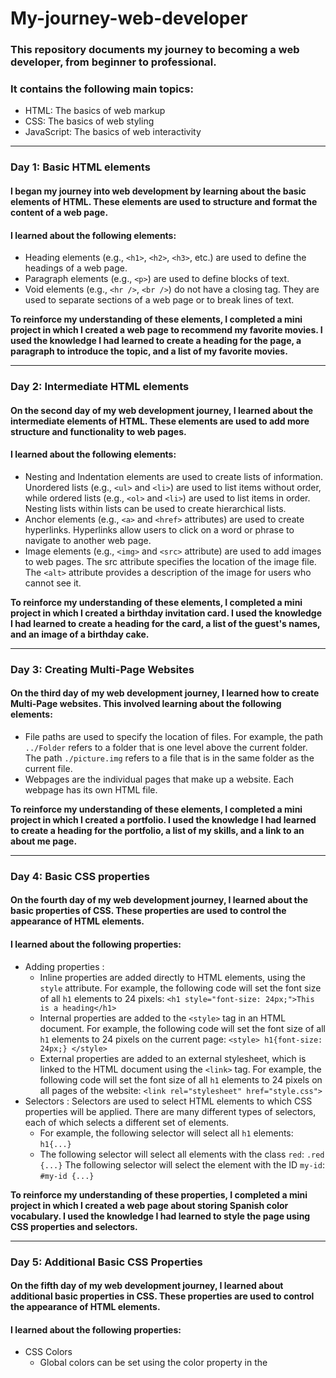 # My-journey-web-developer

### This repository documents my journey to becoming a web developer, from beginner to professional. 

### It contains the following main topics:
* HTML: The basics of web markup
* CSS: The basics of web styling
* JavaScript: The basics of web interactivity
<hr /> 

### Day 1: Basic HTML elements
#### I began my journey into web development by learning about the basic elements of HTML. These elements are used to structure and format the content of a web page.
#### I learned about the following elements:
* Heading elements (e.g., `<h1>`, `<h2>`, `<h3>`, etc.) are used to define the headings of a web page.
* Paragraph elements (e.g., `<p>`) are used to define blocks of text.
* Void elements (e.g., `<hr />`, `<br />`) do not have a closing tag. They are used to separate sections of a web page or to break lines of text.

**To reinforce my understanding of these elements, I completed a mini project in which I created a web page to recommend my favorite movies. I used the knowledge I had learned to create a heading for the page, a paragraph to introduce the topic, and a list of my favorite movies.**
<hr />

### Day 2: Intermediate HTML elements
#### On the second day of my web development journey, I learned about the intermediate elements of HTML. These elements are used to add more structure and functionality to web pages.
#### I learned about the following elements:
* Nesting and Indentation elements are used to create lists of information. Unordered lists (e.g., `<ul>` and `<li>`) are used to list items without order, while ordered lists (e.g., `<ol>` and `<li>`) are used to list items in order. Nesting lists within lists can be used to create hierarchical lists.
* Anchor elements (e.g., `<a>` and `<href>` attributes) are used to create hyperlinks. Hyperlinks allow users to click on a word or phrase to navigate to another web page.
* Image elements (e.g., `<img>` and `<src>` attribute) are used to add images to web pages. The src attribute specifies the location of the image file. The `<alt>` attribute provides a description of the image for users who cannot see it.

**To reinforce my understanding of these elements, I completed a mini project in which I created a birthday invitation card. I used the knowledge I had learned to create a heading for the card, a list of the guest's names, and an image of a birthday cake.**
<hr />

### Day 3: Creating Multi-Page Websites
#### On the third day of my web development journey, I learned how to create Multi-Page websites. This involved learning about the following elements:
* File paths are used to specify the location of files. For example, the path `../Folder` refers to a folder that is one level above the current folder. The path `./picture.img` refers to a file that is in the same folder as the current file.
* Webpages are the individual pages that make up a website. Each webpage has its own HTML file.

**To reinforce my understanding of these elements, I completed a mini project in which I created a portfolio. I used the knowledge I had learned to create a heading for the portfolio, a list of my skills, and a link to an about me page.**
<hr />

### Day 4: Basic CSS properties
#### On the fourth day of my web development journey, I learned about the basic properties of CSS. These properties are used to control the appearance of HTML elements.
#### I learned about the following properties:
* Adding properties : 
  * Inline properties are added directly to HTML elements, using the `style` attribute. For example, the following code will set the font size of all `h1` elements to 24 pixels: `<h1 style="font-size: 24px;">This is a heading</h1>`
  * Internal properties are added to the `<style>` tag in an HTML document. For example, the following code will set the font size of all `h1` elements to 24 pixels on the current page: `<style> h1{font-size: 24px;} </style>` 
  * External properties are added to an external stylesheet, which is linked to the HTML document using the `<link>` tag. For example, the following code will set the font size of all `h1` elements to 24 pixels on all pages of the website: `<link rel="stylesheet" href="style.css">`
* Selectors : Selectors are used to select HTML elements to which CSS properties will be applied. There are many different types of selectors, each of which selects a different set of elements.
  * For example, the following selector will select all `h1` elements: `h1{...}`
  * The following selector will select all elements with the class `red`: `.red {...}` 
     The following selector will select the element with the ID `my-id`: `#my-id {...}` 
     
**To reinforce my understanding of these properties, I completed a mini project in which I created a web page about storing Spanish color vocabulary. I used the knowledge I had learned to style the page using CSS properties and selectors.**
<hr />

### Day 5: Additional Basic CSS Properties
#### On the fifth day of my web development journey, I learned about additional basic properties in CSS. These properties are used to control the appearance of HTML elements.
#### I learned about the following properties:
* CSS Colors
  * Global colors can be set using the color property in the <style> tag. For example, the following code will set the default color of all text on the page to red: `<style> color: red; </style>` 
  * **Local colors** can be set using the `color` property on an individual element. For example, the following code will set the color of the `h1` element to blue:`<h1 style="color: blue;"> This is a heading</h1>`
* Font Properties
  * Font size can be set using the font-size property. For example, the following code will set the font size of all text on the page to 24 pixels: `<style> font-size: 24px; </style>` </li>
  * **Font family** can be set using the `font-family` property. For example, the following code will set the font family of all text on the page to Times New Roman: <style> `font-family: Times New Roman </style>`
* CSS Box Model 
  * The box model is a way of describing the layout of an HTML element. The box model consists of four parts: the width, height, border, and padding.
  * The `width` and `height` properties set the size of the element's content area. 
  * The `border` property sets the width and style of the element's border.
  * The `padding` property sets the amount of space between the element's content area and its border. 
  * The `margin` property sets the amount of space between the element and its surrounding elements. 
  * The `<div>` element is a generic container element that can be used to group other elements together.
* Mini project on Beginner additional CSS
  * I used the knowledge I had learned to create a web page to display memes. I used the `<div>` element to group the meme images together, and I used the border property to add a `border` around the images. I also used the `font-size` and `font-family` properties to change the appearance of the text on the page.
<hr />

### Day 6: Intermediate CSS Properties
#### On the sixth day of my web development journey, I learned about intermediate properties in CSS. These properties are used to control the layout of HTML elements.
#### I learned about the following properties:
* Cascade
  * `Padding` can be used to add space inside a text box to prevent the text from being too close to the box. The amount of space added is specified in pixels, ems, or other units. 
  * `Margin` can be used to create a space around the outside of a box. The amount of space added is specified in pixels, ems, or other units. 
* Combining Selectors
  * Combining selectors allows you to select multiple elements or groups of elements with a single selector. For example, the selector `h1, h2` will select all `h1` and `h2` elements.
  * Adjacent selectors are used to select elements that are adjacent to each other. For example, the selector `.box > p` will select all `p` elements that are immediately inside a `.box` element.
  * Child selectors are used to select elements that are children of a particular element. For example, the selector `.box li` will select all `li` elements that are children of a `.box` element.
  * Descendant selectors are used to select elements that are descendants of a particular element. For example, the selector `li.done` will select all `li` elements that have the class `"done"`. 
  * Combining selectors can be used to create complex selectors that select specific groups of elements. 
* Positioning
  * Positioning allows you to control the position of an element on the page. There are four types of positioning:
  * `Static` is the default positioning type. Elements with static positioning are positioned according to the normal flow of the page. 
  * `Relative` positioning allows you to move an element relative to its original position.
  * `Absolute` positioning allows you to move an element to any position on the page. 
  * `Fixed` positioning allows you to move an element to a fixed position on the page, regardless of the scroll position of the page. 
* Mini project on Intermediate CSS
  * I used the knowledge I had learned to create a web page to store national flags. I used the `<div>` element to group the flag images together, and I used the `position` property to position the images. I also used the `padding` and `margin` properties to control the spacing around the images. 
<hr />

### Day 7: Advanced CSS Properties
#### On the seventh day of my web development journey, I learned about advanced properties in CSS. These properties are used to create more complex and sophisticated layouts.
#### I learned about the following properties:
* Display
  * `Inline` and `inline-block` have similar behavior in that they will cause two elements to appear on the same line. `Inline` will display as a single line of text, while `inline-block` will display as a box with its own width and height. 
  * `Block` will display as a box, one per line, in row order. 
  * `None` will disable the display of an element.
* Float
  * `Float-right` will float an element to the right of its containing element. 
  * `Float-left` will float an element to the left of its containing element.. 
  * `'clear: both'` will clear all floats in the containing element. 
* Responsiveness
  * `Responsiveness` is a technique that allows a web page to adapt to different screen sizes and resolutions. 
  * `Media` queries are used to specify how a web page should be displayed at different screen sizes. 
  * `Flexbox` is a layout system that allows elements to be flexibly arranged in a single dimension. 
  * `Grid` is a layout system that allows elements to be flexibly arranged in two dimensions. 
  * `Bootstrap` is a CSS framework that provides a set of pre-defined styles and components that can be used to create responsive web pages. 
* Media Query
  * `@media` is used to call media queries. </li>
  * `min-width` specifies the minimum width of the screen at which the media query should be applied.ill work. 
  * `max-width` specifies the maximum width of the screen at which the media query should be applied. 
  * `Both min-width and max-width` can be used together to specify a range of screen sizes at which the media query should be applied.
* Mini project on Advanced CSS
  * I used the knowledge I had learned to create a blog page with articles that display on both computer and phone screens. 
<hr />

### Day 8: Flexbox in CSS
#### On the eighth day of my web development journey, I learned about flexbox in CSS. Flexbox is a layout system that allows elements to be flexibly arranged in a single dimension. This makes it a powerful tool for creating responsive web pages.
* Displays Flexbox
  * Flexbox is a display mode that can be used to make elements behave like a single, flexible container.
  * To use flexbox, you need to set the `display` property of the container element to `flex` or `inline-flex.`
* Flex Direction
  * The flex direction property specifies the direction in which flex items are laid out. 
  * The default flex direction is `row`, which means that flex items are laid out from left to right. 
  * To lay out flex items vertically, you can set the flex direction to `column`. 
* Mini project on Flexbox
  * I used the knowledge I had learned to create a web page about pricing. 
  *The page uses flexbox to arrange the pricing information in a responsive way. 
<hr />

### Day 9: Grid in CSS
#### On the ninth day of my web development journey, I learned about grid in CSS. Grid is a layout system that allows elements to be flexibly arranged in two dimensions. This makes it a powerful tool for creating complex and sophisticated layouts.
* Display Grid
  * Grid is a display mode that can be used to make elements behave like a single, flexible container.
  * To use grid, you need to set the `display` property of the container element to `grid`.
* Grid Sizing
  * The grid sizing properties specify the size of the grid columns and rows. 
  * The `grid-template-columns` property specifies the width of the grid columns. 
  * The `grid-template-rows` property specifies the height of the grid rows. 
  * You can also use the `grid-column-gap` and `grid-row-gap` properties to specify the gap between columns and rows.
* Grid Placement
  * The grid placement properties specify the position of elements within the grid.
  * The `grid-column` property specifies the column in which an element is placed.
  * The `grid-row` property specifies the row in which an element is placed.
  * You can also use the `grid-area` property to specify the area in which an element is placed.
* Mini project on Grid
  * I used the knowledge I had learned to create a web page about the work of Piet Mondrian.
  * The page uses grid to arrange the paintings in a visually appealing way.
<hr />

### Day 10: Bootstrap in CSS
#### On the tenth day of my web development journey, I learned about Bootstrap in CSS. Bootstrap is a CSS framework that provides a set of pre-defined styles and components that can be used to create responsive web pages.
* Bootstrap Intro
  * Bootstrap is a powerful tool that can help you to create beautiful and responsive web pages quickly and easily.
  * Bootstrap containers are a great way to create a responsive layout. You can use the `container-sm` class to create a container that will display correctly on small screens.
  * Bootstrap can be used with grid and flexbox to create even more complex layouts.
* Bootstrap Components
  * Bootstrap components are a great way to add functionality and style to your web pages.
  * Some of the most common Bootstrap components include nav bars, features, and buttons.
  * Bootstrap provides a variety of templates that you can use to get started with creating a Bootstrap web page.
* Mini project on Bootstrap
  * I used the knowledge I had learned to create a web page to promote the Tin Dog app.
  * The page uses Bootstrap components to create a visually appealing and responsive layout.
<hr />

### Day 11: Basic JavaScript Concepts
#### On the eleventh day of my web development journey, I learned about the basic concepts of JavaScript. JavaScript is a programming language that is used to add interactivity to web pages.
* Variables 
  * Variables are used to store data in JavaScript. 
  * To declare a variable in JavaScript, you use the `var` keyword. 
  * For example, the following code declares two variables, `a` and `b`: `var a = "3";` `var b = "8";`
  * You can assign the value of one variable to another variable using the `=` operator. 
  * For example, the following code assigns the value of `a` to `b`: `var a = "3";` `var b = a;` 
* Strings
  * Strings are used to represent text in JavaScript. 
  * You can create a string by enclosing text in double quotes (`"`). 
  * For example, the following code creates a string called `name`: `var name = "John Doe";` 
  * You can use the .slice() method to extract a substring from a string. 
  * For example, the following code extracts the first three characters from the string name: `var name = "John Doe";` `var firstThreeCharacters = name.slice(0, 3);` 
  * You can use the .length property to get the length of a string. 
  * For example, the following code gets the length of the string name: `var name = "John Doe";` `var lengthOfName = name.length;`
* Basic Arithmetic
  * You can use mathematical operators to perform arithmetic operations in JavaScript. 
  * For example, the following code adds two numbers together: `var a = 1;` `var b = 2;` `var sum = a + b;` 
  * You can also use mathematical operators to perform subtraction, multiplication, and division. 
* Functions
  * Functions are a way to group code together so that it can be reused. 
  * To create a function in JavaScript, you use the `function` keyword.
  * For example, the following code creates a function called `myFunction()`: `function myFunction() { // Code goes here }` 
  * You can call a function by using its name. 
  * For example, the following code calls the function `myFunction()`: `myFunction();` 
* Challenges: The following challenges were completed to practice the concepts learned:
  * Challenge 1: Write a function that calculates the number of days a person will live based on the average human lifespan of 90 years.
  * Challenge 2: Write a function that calculates the body mass index (BMI) of a person. 
<hr />

### Day 12: Intermediate JavaScript Concepts
#### On the twelfth day of my web development journey, I learned about the intermediate concepts of JavaScript. JavaScript is a programming language that is used to add interactivity to web pages.
* Random
  * Random is a function that can be used to generate a random number. 
  * The `Math.random()` function returns a number between 0 and 1. [Image of The `Math.random()` function] 
  * You can use the `Math.random()` function to generate random numbers for a variety of purposes, such as generating a random number for a game or creating a random password.
* If-Else
  * If-else statements are used to execute code based on a condition. 
  * The syntax for an if-else statement is as follows: `if (condition) { // Code to be executed if the condition is true}  else { // Code to be executed if the condition is false}` 
* Arrays
  * Arrays are used to store a collection of data. 
  * The syntax for creating an array is as follows: `var array = [1, 2, 3, 4, 5];` 
  * You can access the elements of an array by using their index. The index starts at 0. 
* While Loop
  * While loops are used to execute code repeatedly until a condition is met. 
  * The syntax for a while loop is as follows: `while (condition) { // Code to be executed repeatedly}` 
* For Loop
  * For loops are used to execute code repeatedly for a specific number of times. 
  * The syntax for a for loop is as follows: `for (var i = 0; i < 10; i++) {// Code to be executed repeatedly}` 
* Challenges : The following challenges were completed to practice the concepts learned:
  * Challenge 1: Write a program that uses the `Math.random()` function to generate a random number between 1 and 100.
  * Challenge 2: Write a program that uses an if-else statement to determine if a number is even or odd.
  * Challenge 3: Write a program that uses an array to store the names of your friends. Then, use a while loop to print the names of your friends one at a time. 
  * Challenge 4: Write a program that uses a while loop to print the numbers from 1 to 100. 
  * Challenge 5: Write a program that uses a for loop to calculate the Fibonacci sequence. 
<hr />

### Day 13: Document Object Model (DOM) in JavaScript
#### On the thirteenth day of my web development journey, I learned about the Document Object Model (DOM) in JavaScript. The DOM is a programming interface that allows JavaScript to interact with HTML and CSS elements.
* Adding JavaScript
  * JavaScript can be added to HTML using the `<script>` tag. The `<script>` tag should be placed at the bottom of the `<body>` tag.
  * JavaScript code is executed in a hierarchical order. If the order of execution is incorrect, errors may occur. 
* Document Object Model (DOM)
  * The DOM can be used to access and manipulate HTML and CSS elements. 
  * To access an HTML element, you can use the `document.querySelector()` method.
  * To change the content of an HTML element, you can use the `.innerHTML` property.
* Selecting HTML elements
  * To select all HTML elements with a particular class or ID, you can use the `document.querySelectorAll()` method.
  * To select a single HTML element, you can use the `document.querySelector()` method. 
* Manipulating and changing styles
  * change the style of an HTML element without changing the CSS, you can use the `.style` property. 
  * For example, to change the font size of an element, you would use the following code: `document.querySelector("element").style.fontSize = "16px";` 
* The Separation of Concerns
  * To avoid having to modify HTML code to add or remove CSS classes, you can use the `.classList` property.
  * For example, to add a CSS class to an element, you would use the following code: `document.querySelector("element").classList.add("my-class");`
* Text manipulating and text content property
  * To make text in HTML italic, you can use the `<em>` tag.
  * For example, to make the text "This is italic" italic, you would use the following code: `<p>This is italic <em>This is italic</em></p>`
* Manipulating HTML element attributes
  * To change the href attribute of an HTML anchor element, you can use the `.setAttribute()` method.
  * For example, to change the href attribute of an element with the ID "my-link" to "https://www.example.com", you would use the following code: `document.querySelector("#my-link").setAttribute("href", "https://www.example.com");` 
<hr />

### Day 14: Dice Game Project
#### On the fourteenth day of my web development journey, I used the knowledge I had learned from the basic, intermediate, and DOM JavaScript topics to create a dice game project.
* The game is a simple dice game that uses the `Math.random()` function to generate random numbers for the dice rolls. The player rolls the dice by refreshing the HTML file. The player with the higher number wins the round. If the dice rolls are tied, the game is a draw.
* The project uses the following JavaScript concepts: 
  * Basic JavaScript concepts: variables, strings, arithmetic operators, functions, and if-else statements. 
  * Intermediate JavaScript concepts: arrays and loops. 
  * DOM concepts: accessing HTML elements, manipulating HTML elements, and changing HTML element styles. 
<hr />

### Day 15: Advanced Document Object Model (DOM) in JavaScript
#### On the fifteenth day of my web development journey, I learned about the advanced Document Object Model (DOM) in JavaScript.
* Passing Functions
  * Functions can be passed as arguments to other functions.
  * For example, the following code defines two functions, `add()` and `subtract()`, and a third function, `calculator()`, that uses `add()` and `subtract()`. 
* Objects in JavaScript
  * Objects can be used to store data in a single variable.
  * For example, the following code defines an object called `houseKeeper1` that stores three properties: `yearsOfExperience`, `name`, and `cleaningRepertoire`. 
  * Objects can also be created using functions. 
  * Objects can be cleared using the .clear() method. 
* Mini Project on Advanced DOM
  * I used the knowledge I had learned about advanced DOM to create a web page that plays drum sounds when a key is pressed on the keyboard. 
<hr />

### Day 16: Capstone Portfolio Project
#### On the sixteenth day of my web development journey, I completed the Capstone Portfolio Project.
* The project required me to use all of the knowledge I had learned about HTML and CSS to create a portfolio website for myself.
<hr />

### Day 17: Introduction to jQuery
#### On the seventeenth day of my web development journey, I learned about jQuery, a JavaScript library that makes it easier to interact with HTML elements.
* Introduction to jQuery
  * jQuery uses the `<span class="math-inline">\` symbol to select HTML elements. (This is a more concise and efficient way to select elements than using the `document` object. **Selecting Elements** ) The `()` function is used to select elements by their selector.* 
  * Once an element has been selected, it can be manipulated using jQuery methods.
* Manipulating Styles
  * jQuery provides a number of methods for manipulating the styles of HTML elements.
  * For example, the following code adds the `red` class to the element with the id of my-element: `$("my-element").addClass("red");`
* Manipulating Text
  * jQuery provides a number of methods for manipulating the text of HTML elements.
  * For example, the following code changes the font size of the element with the `id` of `my-element` to 16px: `$("my-element").css("font-size", "16px");`
<hr />

### Day 18: Additional jQuery Concepts
#### On the eighteenth day of my web development journey, I learned about additional jQuery concepts.
* Manipulating Attributes
  * jQuery provides methods for manipulating the attributes of HTML elements.
  * For example, the following code changes the href attribute of the element with the id of `my-element` to `https://www.example.com`: `$("my-element").attr("href", "https://www.example.com");`
* Adding Event Listeners
  * jQuery provides methods for adding event listeners to HTML elements.
  * An event listener is a function that is called when a particular event occurs.
  * For example, the following code adds a click event listener to the element with the id of `my-element`: `$("my-element").on("click", function() { // Do something when the element is clicked. });`
* Adding and Removing Elements
  * jQuery provides methods for adding and removing HTML elements.
  * For example, the following code adds an element with the text "New element" before the element with the id of `my-element`: `$("my-element").before("<p>New element</p>");`
  * The following code removes the element with the id of `my-element`: `$("my-element").remove();`
* Animation
  * jQuery provides methods for animating HTML elements.
  * For example, the following code animates the element with the id of my-element to slide down: `$("my-element").slideDown();`
<hr />

### Day 19: Simon Games Project
#### On the nineteenth day of my web development journey, I completed the Simon Games project.
The project required me to use all of the knowledge I had learned about jQuery to create a Simon game.
The game works as follows:
1. The game starts by playing a sequence of colors.
2. The player must then repeat the sequence by clicking on the corresponding buttons.
3. If the player clicks on the correct buttons, the game continues to the next sequence.
4. If the player clicks on the wrong buttons, the game ends.
The game is played on a grid of four buttons, each with a different color. The colors are red, green, blue, and yellow.
The game code uses the following jQuery concepts:
 * Selecting elements: The `$(selector)` function is used to select elements by their selector.
 * Adding event listeners: The `on()` method is used to add event listeners to elements.
 * Manipulating styles: The `css()` method is used to manipulate the styles of elements.
I am pleased with the results of the project. I was able to create a functional and engaging game using the knowledge I had learned. I am looking forward to continuing to use my web development skills to create more projects in the future.
<hr />

### Day 20: Additional Node.js Concepts
#### On the twentieth day of my web development journey, I learned about additional Node.js concepts.
* Using Node
   * Node.js is a runtime environment that allows JavaScript to be executed outside of a web browser.
* Native Modules
   * Node.js provides native modules that allow JavaScript to interact with the operating system.
   * The `fs` module allows JavaScript to read and write files.
   * The `writeFile()` method is used to write a file.
   * The `readFile()` method is used to read a file.
* NPM
   * Node Package Manager (npm) is a package manager that allows JavaScript developers to install and manage third-party modules.
   * The npm i (package) command is used to install a module.
* QR Code Project
   * I used the knowledge I learned about Node.js to create a QR code generator program.
   * The program generates a QR code with the specified text.
   * The program uses the fs module to write the QR code to a file.
   * The program uses the qrcode module to generate the QR code.
I learned a lot about Node.js in this lesson. I learned how to use Node.js to read and write files, install modules, and generate QR codes. I am excited to use these new skills in my future web development projects.
<hr />

### Day 21: Additional Express.js Concepts
#### On the twenty-first day of my web development journey, I learned about additional Express.js concepts.
* Express Server
    * Express is a web application framework for Node.js.
    * It provides a number of features that make it easy to create web applications, including routing, middleware, and template engines.
    * To create an Express server, you must first require the Express module. `const express = require("express");`
    * Next, you must create a new Express application. `const app = express();`
    * Finally, you must listen for HTTP requests on a specified port. `app.listen(3000);`
* HTTP Requests
    * HTTP requests are the way that data is sent between web browsers and web servers.
    * There are five types of HTTP requests:
       * `GET`: Used to retrieve data from a server.
       * `POST`: Used to send data to a server.
       * `PUT`: Used to update data on a server.
       * `PATCH`: Used to update a specific part of data on a server.
       * `DELETE`: Used to delete data from a server.
* Postman
    * Postman is a popular API testing tool that allows you to send and receive HTTP requests.
    * To use Postman, you must first create a new request.
    * Next, you must specify the type of request you want to send.
    * Finally, you must specify the URL of the server you want to send the request to.
* Middleware
    * Middleware is a function that is executed before or after an HTTP request is processed.
    * Middleware can be used to perform a variety of tasks, such as authentication, logging, and error handling.
    * To use middleware in Express, you must first create a middleware function.
    * Next, you must add the middleware function to your Express application.
* Custom Middleware
    * Custom middleware can be used to perform tasks that are not supported by the built-in middleware that is provided by Express.
    * To create custom middleware, you must first create a middleware function.
    * Next, you must add the middleware function to your Express application.
* Secrets Project
    * In this project, I created a program that uses middleware to check for a secret code.
    * If the user enters the correct code, they are allowed to access the program.
    * If the user enters the incorrect code, they are not allowed to access the program.
I learned a lot about Express.js in this lesson. I learned how to create an Express server, send and receive HTTP requests, and use middleware. I am excited to use these new skills in my future web development projects.
<hr />

### Day 22: Additional Embedded JavaScript Templates (EJS) Concepts
#### On the twenty-second day of my web development journey, I learned about additional Embedded JavaScript Templates (EJS) concepts.
* EJs
   * EJS is a template engine that allows you to embed JavaScript code in your HTML templates.
   * EJS templates are similar to HTML templates, but they offer some additional features that make it easier to write JavaScript code.
* EJs Tags
   * EJS tags are used to control how the template is rendered.
   * The following are some of the most common EJS tags:
      * `<%= %>` - Used to output text or JavaScript expressions.
      * `<% %>` - Used to define conditional logic.
      * `<%- %>` - Used to output JavaScript variables.
      * `<%- include() %>` - Used to include another EJS file.
* Passing Data
   * You can pass data from JavaScript to EJS templates using the `data` object.
   * You can also use the `include()` tag to pass data to another EJS template.
* EJs Partials
   * EJS partials are reusable chunks of code that can be included in other templates.
   * Partials are a great way to reduce code duplication and improve readability.
   * To create an EJS partial, simply create a file with the `.ejs` extension.
   * To include a partial, use the `include()` tag.
* Band Generator Project
   * In this project, I used EJS to create a program that generates random band names.
   * The program prompts the user to enter a genre of music.
   *The program then generates a random band name from a list of names associated with the specified genre.
I learned a lot about EJS in this lesson. I learned how to use EJS tags, pass data from JavaScript to EJS templates, and use EJS partials. I am excited to use these new skills in my future web development projects
<hr />

### Day 23: Capstone Project - Blog Web
#### On the twenty-second day of my web development journey, I completed my capstone project, a blog web application using EJS and JavaScript.
* The project was a simple blog application that allowed users to create and manage blog posts.
* The EJS templates were used to render the HTML pages of the application.
* The JavaScript code was used to handle the logic of the application, such as creating and editing blog posts.
* The project documentation can be found at this link : **https://github.com/0Phonlakit/Blog-App**
<hr />

### Day 24: Application Programming Interfaces (APIs)
#### On the twenty-fourth day of my web development journey, I learned about Application Programming Interfaces (APIs).
* JSON
  * JSON is a lightweight data-interchange format.
  * It is commonly used to transmit data between web applications and servers.
  * JSON data is stored in key-value pairs.
* Axios
  * Axios is a JavaScript library that makes it easy to send HTTP requests.
  * It can be used to fetch data from APIs, make POST requests, and more.
  * Axios supports a variety of features, including request cancellation, error handling, and request interception.
* API Authentication
  * API authentication is a way to secure APIs from unauthorized access.
  * There are a variety of authentication methods that can be used with APIs, including username and password authentication, API keys, and bearer tokens.
* REST APIs
  * REST stands for Representational State Transfer.
  * It is a set of architectural principles for designing APIs.
  * REST APIs use HTTP methods to represent different actions, such as GET for retrieving data, POST for creating data, PUT for updating data, and DELETE for deleting data.
* Secrets Project
  * In this project, I used my knowledge of APIs to create a web application that fetches secret data from an API.
  * The data is then displayed on the web page.
  * If the page is refreshed, the secret data is replaced with a new random value.
<hr />

### Day 25: Capstone Project - Weather App
#### On the twenty-fifth day of my web development journey, I completed my capstone project, a weather app using JavaScript.
* The project was a simple weather application that allowed users to enter the name of a country to see the current weather conditions.
* The application was built using `Axios`, `JSON`, and `EJS`.
* `Axios` was used to send HTTP requests to the `OpenWeatherMap API`.
* `EJS` was used to render the HTML pages of the application.
* The project was a great way to apply the skills I had learned over the course of my web development journey.
* The project documentation can be found at this link : **https://github.com/0Phonlakit/Weather-App**
<hr />

### Day 26: DIY APIs
#### On the twenty-sixth day of my web development journey, I learned about DIY APIs.
* DIY APIs
  * DIY APIs, or do-it-yourself APIs, are APIs that you create yourself
  * They are a great way to learn about APIs and how they work.
  * DIY APIs can also be used to create simple applications that do not require a third-party API.
  * To create a DIY API, you will need to do the following:
    * Create a JSON file to store your API data.
    * Define the functions that your API will support.
    * Test your API using an API tester, such as Postman.
  * In the code, you will call the following functions:
    * `.get()` to retrieve data from the API.
    * `.post()` to create new data in the API.
    * `.put()` to update existing data in the API.
    * `.patch()` to update a specific part of existing data in the API.
    * `.delete()` to delete data from the API.
* Blog API Project
  * In this project, I used my knowledge of APIs to create a web application that stores blog posts.
  * The application uses a DIY API to retrieve data from the database.
  * The application can do the following:
    * Search for a blog post by ID using `.get()`.
    * Create a new blog post using `.post()`.
    * Update some of the data in a blog post using `.patch()`.
    * Delete a blog post by ID using `.delete()`.

I learned a lot about DIY APIs in this lesson. I learned how to create a DIY API, how to test a DIY API, and how to use a DIY API in a web application. I am excited to continue learning about APIs and how they can be used to create web applications. 
<hr />

### Day 27: Using Postgres with JavaScript
#### On the twenty-seventh day of my web development journey, I learned about using Postgres with JavaScript.
* World Capital Quiz
  * In this project, I used Postgres to create a quiz game that tests users on the capital cities of the world.
  * I used the following steps to create the game:
     * I imported the `pg` library from Node.js.
     * I created a `new pg.Client` object to connect to the Postgres database.
     * I used the `random()` function to generate a random capital city.
     * I used the `SELECT * FROM` statement to retrieve the data from the database.
* Postgres Read
   * In this project, I used Postgres to create a game that tests users on the names of countries from their flags.
   * I used the following steps to create the game:
      * Postgres can store image data by using a URL or special symbol.
* Travel Tracker
   * In this project, I used Postgres to create a travel tracker that allows users to track their travel expenses.
   * I used the following steps to create the tracker:
      * I created two tables in the Postgres database: one for expenses and one for categories.
      * In JavaScript, you can query data from Postgres to display it separately.
* Travel Tracker 2
  * In this project, I expanded on the Travel Tracker project by adding a relationship between the two tables.
  * I used the `SELECT` statement to retrieve data from the tables.
  * I used the `FOREIGN KEY` constraint to create the relationship.
  * I used the `INSERT INTO` statement to add data to the tables, taking into account the relationship.
 
I learned a lot about using Postgres with JavaScript in this lesson. I learned how to connect to Postgres from JavaScript, how to query data from Postgres, and how to add data to Postgres. I am excited to continue learning about Postgres and how it can be used to create web applications.
<hr />
  
### Day 28: Additional Postgres with JavaScript
#### On the twenty-eighth day of my web development journey, I learned more about Postgres by using JavaScript.
* Travel Tracker Part 3
   * In index1.js, I added a condition to alert the user when they enter data that is not in the database.
   * In index2.js, I added a condition to allow the user to enter the country abbreviation they want to add.
* Family Travel Tracker
   * This web application stores individual travel data, such as which countries the user has visited.
   * Users can add members through the website.
* Permalist Project
   * This project uses all of the knowledge I have learned about Postgres. Permalist Project is similar to the Capstone Project - Blog web, but the data is stored in the database. This means that the data will not be lost even if the website is closed.
 <hr />
 
### Day 29: Authentication with JavaScript
#### On the twenty-ninth day of my web development journey, I learned about authentication with JavaScript.
* Secrets - Starting Code Level 1
   * I created a system to store email and passwords in Postgres.
   * The data in Postgres was not encrypted.
* Secrets - Starting Code Level 2
   * Postgres uses pgcrypto to encrypt passwords.
   * To use pgcrypto, you need to use pgp_sym_encrypt to store the password and pgp_sym_decrypt to restore the password to log in.
   * This method helps prevent password hacking at a basic level.
* Secrets - Starting Code Level 3
   * MD5 (message-digest algorithm) is used to protect passwords in Postgres.
   * This method generates a hash to protect the password, which is more secure than level 2.
   * This method is more difficult to hack than level 2, but if you set a simple password, it can be easily hacked.
* Secrets - Starting Code Level 4
   * Bcrypt is used to protect passwords in Postgres.
   * This method uses random salt to make the hash generation more complex, which makes the password more secure.
   * With random salt, if you create the same password, but when you look at the data in Postgres, you will find that the password table will be a different hash.
<hr />

### Day 30: Additional Authentication with JavaScript
#### On the thirtieth day of my web development journey, I learned about additional authentication with JavaScript.
* Secrets - Starting Code Level 5
   * Cookies are used to store data that the user has used. When the user logs out, the cookies are deleted. When the user logs in again, the system restores the data that the user used.
   * Using cookies makes website access more secure.
* Secrets - Starting Code Level 6
   * Google authentication is used to provide the highest level of password protection. You need to call `google_client_id` and `google_client_secret`.
   * When you visit the website, you can log in through Google authentication.
   * The password data stored in Postgres is `"Google"` in every field to confirm that Google authentication is used.
* Secrets Project
   * This project uses the knowledge of authentication to create a website that stores users' secrets. When a user signs up, they can store the secrets they want. When they log in, the secrets they wrote will be displayed after logging in. The data is stored and retrieved from Postgres.
<hr />

### Day 31: React with JavaScript
#### On the thirty-first day of my web development journey, I learned about React with JavaScript.
* Basic React
   * Introduction to JSX
      * .jsx files are the file extension for React.
      * To run the React library, you can call `ReactDOM.render(element)`.
   * Basic React Practice
      * `ReactDOM.render` can only store one element at a time. To store multiple elements, call `<div> </div>`.
      * The main call to `<div>` can store all elements in the form of HTML.
   * JavaScript expression in JSX
      * You can call values declared outside `ReactDOM.render(element)`.
      * If you want to use values outside ReactDOM, the data outside ReactDOM must be stored in curly braces `{}`.
   * JavaScript expression in JSX Practice
      * Create a variable to store the year value through `new Date().getFullYear()`.
      * Bring the value stored in year to display in `ReactDOM`.
   * Inline Styling in JSX
      * In React, you can use CSS using the style command, and then do everything like CSS.
   * Inline Styling in JSX Practice
      * Create a condition based on the time. If the time is less than `12 o'clock`, display the message "`Good Morning`" and display the message in `red`. If the time is less than `18 o'clock`, display the message "`Good Afternoon`" and display the message in `green`. And other times, display the message "`Good Night`" and display the message in `blue`.
   * Components
      * You can call multiple files and display them in ReactDOM.
      * To fetch data from one file to another, use `import (fileName) from "pathfileName";`.
   * Components Practice
      * This is using the code from Inline Styling in JSX Practice, but the file is stored at path `Heading.jsx`.
      * Fetch data from `Heading.jsx` and use it in `App.jsx` and call it through `index.js`.
   * Import/Export Modules
      * In React, you can create functions and, if you want to use the data, call `export default functionName;`.
      * If there are multiple functions, you can use export `{ functionName1, functionName2 };`.
   * Import/Export Modules Practice
      * Create the functions `add`, `multiply`, `subtract`, and `divide` by calling `export { add, multiply, subtract, divide };`. In the function, there are `n1` and `n2`.
      * Call all functions through ReactDOM.
   * Keeper App Project Part 1
      * Create a React environment in **`Node.js`** using the command **`npx create-next-app@latest`**.
      * Create a Keeper App to store rough data using all the knowledge from before.
      * To run React, use the command **`npm start`**.
<hr />

### Day 32: React with JavaScript, Part 2
#### On the thirty-second day of my web development journey, I learned about React with JavaScript, Part 2.
* React Props
   * Props are used to pass data from one component to another.
   * The data is stored as an array, so you need to use `props` to access the data, and then use `.(info.)` to store the data.
* React DevTools
   * React DevTools is a browser extension that can be used to inspect components.
   * It can help you debug your code faster.
<hr />

### Day 33: React with JavaScript, Part 3
#### On the thirty-third day of my web development journey, I learned about React with JavaScript, Part 3.
* Mapping Data to Components
   * To query data in React, you can use the `{pathData.map(function)}` command.
   * In the function, you can store the data as an array to use in `.map()`.
* Mapping Data Practice
   * Practice using Mapping Data to query data from the `emojipedia.js` file.
   * Use a function to store the data in the `emojipedia.js` file to use on the web page.
* JavaScript ES6
   * Learn tools to make your code more concise. For example, `.map()` can be used like this: `const newNumber = numbers.map(function(num) { return num * 2; });` This code multiplies the values in the array by 2. If you console.log(newNumber), you will see that the values in the array are twice as large.
* JavaScript ES6 Arrow function
   * Use your knowledge of JavaScript ES6 to replace creating a separate function in `.map()`. This makes the code look simpler and more concise.
   * However, using JavaScript ES6 can be difficult to understand for beginners.
<hr />

### Day 34: React with JavaScript, Part 4
#### On the thirty-fourth day of my web development journey, I learned about React with JavaScript, Part 4.
* Keeper App Project Part 2
   * I used the knowledge I learned from Mapping and JavaScript ES6 to use `.map()` to query data from the `notes.js` file and display it on the website.
* Conditional Rendering
   * Conditional rendering is about checking conditions to access content within a website.
   * The code `{ prop.isRegistered ? "Login" : "Registered" }` uses the question mark `(?)` to check if the data stored in `isRegistered` is `true` or `false`. If it is `true`, the page `"Login"` is displayed. If it is `fals`e, the page `"Registered"` is displayed.
* Conditional Rendering Practice
   * I practiced using conditional rendering.
   * The code `{ Condition ? True : False }` checks if the data provided by the user is true or false.
   * The code `{ Condition1 (operators) Condition2 && True }` checks if the condition on the right is true. If it is, the code on the left is displayed. Otherwise, nothing is displayed.
* Hooks
   * Hooks are a way to store data that can be changed in real time.
   * To use hooks, you can use the following syntax: `const [Object, setObject] = useState(0);`. The `useState()` function sets the initial condition for the hook.
* Hooks Practice
   * I practiced using hooks.
   * In the first part, I used hooks to get the current time. When the user clicked the "Get Time" button, the current time was displayed.
   * In the second part, I also used hooks to get the current time. However, this time, the current time was displayed when the user clicked the "Get Time" button, and the time continued to increment automatically.
<hr />
  
### Day 35: React with JavaScript, Part 5
#### On the thirty-fifth day of my web development journey, I learned about React with JavaScript, Part 5.
* Object and Array Destructuring
   * Object and array destructuring is a way to extract data from complex arrays and objects into variables.
   * If an array contains nested data, you can use destructuring to extract the data into separate variables.
* Event Handling
   * Event handling is the process of assigning events to elements on a website.
   * In this lesson, I assigned events to the submit button and the input field.
   * The submit button event changed the background color to black when the mouse hovered over it and to white when the mouse was moved away.
   * The input field event displayed the name that the user typed in.
* Forms
   * Forms are used to collect data from users.
   * In this lesson, I created a form that collected the user's name and email address.
   * This code is concise, but it is not suitable for beginners.
* Class Components
   * Class components make code look more object-oriented.
   * Classes provide structure and reduce errors.
   * Class components are more complex than functional components, but they are more maintainable in the long run.
<hr / >

### Day 36: React with JavaScript, Part 6
#### On the thirty-sixth day of my web development journey, I learned about React with JavaScript, Part 6.
* Complex State
   * Complex state is a way to store multiple data in a single state variable.
   * To use complex state, you need to declare a function that returns an object with the data you want to store.
* Complex State Practice
   * In this practice, I stored three pieces of data in a complex state: `name`, `surname`, and `email`.
   * I also displayed the data that the user entered automatically after they typed it.
* Spread Operator
   * The spread operator is a way to spread the elements of an array or object into another array or object.
   * To use the spread operator, you can use the syntax `...(object)`.
* Spread Operator Practice
   * In this practice, I used the spread operator to split the input that the user entered into two parts.
   * The `first part`, stored the value that the user entered directly, which was not yet pressed.
   * The `second part`, after the user pressed the button, the data entered in the first part was retrieved and stored in the second part and displayed as a list.
<hr />

### Day 37: React with JavaScript, Part 7
#### On the thirty-seventh day of my web development journey, I learned about React with JavaScript, Part 7.
* Managing a Component Tree
   * Managing a component tree is the process of connecting components to each other.
   * In this code, `App.js` is the main component, and `ToDoItem.js` is a component that is part of `App.js`.
* Managing a Component Tree Practice
   * I practiced using the concept of managing a component tree by taking the code from the Managing a Component Tree file and adding one more component to store the value that the user typed in.
   * The component that stores the value that the user typed in is in the InputArea file, which is a component that is part of `App.js`.
* Keeper App Project Part 3
   * I applied the knowledge I had learned to create a complete Keeper App website.
   * In the app, users can add a title and content. The data that the user enters is stored in a list and displayed when the user clicks the add button.
   * Users can create as many notes as they want, but when the server is shut down, all data is lost.
* Dependencies and Styling Keeper App Project
   * Adding dependencies and styling can make the website look more beautiful and modern.
   * Using dependencies and styling can not only decorate the web, but it can also add icons or effects to the web.
<hr />
